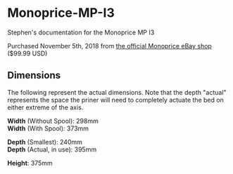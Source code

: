 # Monoprice-MP-I3
Stephen's documentation for the Monoprice MP I3

Purchased November 5th, 2018 from [the official Monoprice eBay shop](https://www.ebay.com/itm/372243455532) ($99.99 USD)
  

## Dimensions
The following represent the actual dimensions. Note that the depth "actual" represents the space the priner will need to completely actuate the bed on either extreme of the axis.

   **Width** (Without Spool):  298mm  
   **Width** (With Spool):     373mm

   **Depth** (Smallest):       240mm  
   **Depth** (Actual, in use): 395mm

   **Height**:                 375mm

